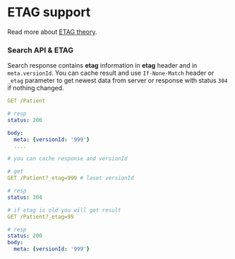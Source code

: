 # ETAG support

Read more about [ETAG theory](https://developer.mozilla.org/ru/docs/Web/HTTP/%D0%97%D0%B0%D0%B3%D0%BE%D0%BB%D0%BE%D0%B2%D0%BA%D0%B8/ETag).

### Search API & ETAG

Search response contains **etag** information in  **etag** header and in `meta.versionId`. You can cache result and use `If-None-Match` header or `_etag` parameter to get newest data from server or response with status `304` if nothing changed.

```yaml
GET /Patient

# resp
status: 200

body:
  meta: {versionId: '999'}
  ....

# you can cache response and versionId

# get 
GET /Patient?_etag=999 # laset versionId

# resp
status: 304

# if etag is old you will get result
GET /Patient?_etag=99

# resp
status: 200
body:
  meta: {versionId: '999'}

```

